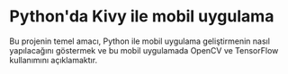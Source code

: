 # Python'da Kivy ile mobil uygulama

Bu projenin temel amacı, Python ile mobil uygulama geliştirmenin nasıl yapılacağını göstermek ve bu mobil uygulamada OpenCV ve TensorFlow kullanımını açıklamaktır.
